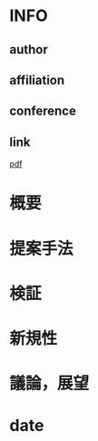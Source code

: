 # INFO
## author

## affiliation

## conference

## link
[pdf]()

# 概要

# 提案手法

# 検証

# 新規性

# 議論，展望

# date
